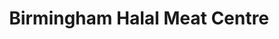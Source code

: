 ---
title: "Birmingham Halal Meat Centre"
url: /birmingham/birmingham-halal-meat-centre/
shop: butcher
---